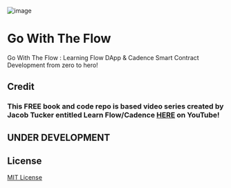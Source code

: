 ![image](https://github.com/mytechnotalent/Go-With-The-Flow/blob/main/Go%20With%20The%20Flow.png?raw=true)

# Go With The Flow
Go With The Flow : Learning Flow DApp & Cadence Smart Contract Development from zero to hero!

## Credit
### This FREE book and code repo is based video series created by Jacob Tucker entitled Learn Flow/Cadence [HERE](https://www.youtube.com/watch?v=iVevnipJbHo&list=PLvcQxi9WyGdF32YuZABVTx-t3-FsBNCN2) on YouTube!

## UNDER DEVELOPMENT

## License
[MIT License](https://github.com/mytechnotalent/Go-With-The-Flow/blob/main/LICENSE)
